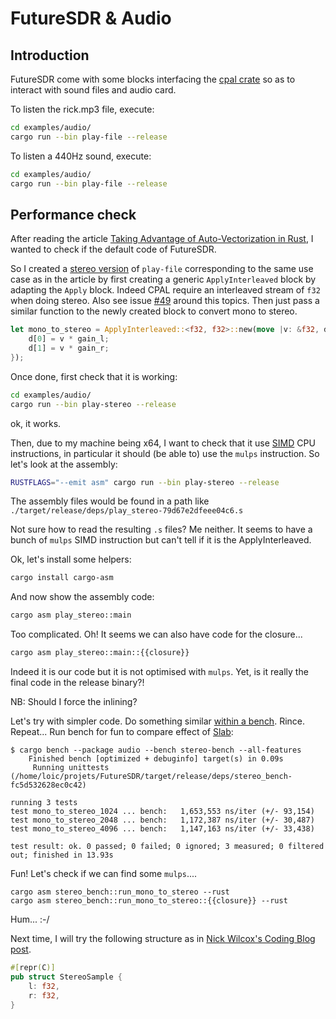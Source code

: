 FutureSDR & Audio
=================

## Introduction

FutureSDR come with some blocks interfacing the [cpal crate](https://crates.io/crates/cpal) so as to interact with sound files and audio card.

To listen the rick.mp3 file, execute:
```sh
cd examples/audio/
cargo run --bin play-file --release
```

To listen a 440Hz sound, execute:
```sh
cd examples/audio/
cargo run --bin play-file --release
```

## Performance check

After reading the article [Taking Advantage of Auto-Vectorization in Rust](https://www.nickwilcox.com/blog/autovec/), I wanted to check if the default code of FutureSDR.

So I created a [stereo version](./play_stereo.rs) of `play-file` corresponding to the same use case as in the article by first creating a generic `ApplyInterleaved` block by adapting the `Apply` block. Indeed CPAL require an interleaved stream of `f32` when doing stereo. Also see issue [#49](https://github.com/FutureSDR/FutureSDR/issues/49) around this topics. Then just pass a similar function to the newly created block to convert mono to stereo.

```rust
let mono_to_stereo = ApplyInterleaved::<f32, f32>::new(move |v: &f32, d: &mut [f32]| {
    d[0] = v * gain_l;
    d[1] = v * gain_r;
});
```

Once done, first check that it is working:

```sh
cd examples/audio/
cargo run --bin play-stereo --release
```

ok, it works.

Then, due to my machine being x64, I want to check that it use [SIMD](https://en.wikipedia.org/wiki/Single_instruction,_multiple_data) CPU instructions, in particular it should (be able to) use the `mulps` instruction. So let's look at the assembly:

```sh
RUSTFLAGS="--emit asm" cargo run --bin play-stereo --release
```

The assembly files would be found in a path like `./target/release/deps/play_stereo-79d67e2dfeee04c6.s`

Not sure how to read the resulting `.s` files? Me neither. It seems to have a bunch of `mulps` SIMD instruction but can't tell if it is the ApplyInterleaved.

Ok, let's install some helpers:

```sh
cargo install cargo-asm
```

And now show the assembly code:

```sh
cargo asm play_stereo::main
```

Too complicated.
Oh! It seems we can also have code for the closure...

```sh
cargo asm play_stereo::main::{{closure}}
```

Indeed it is our code but it is not optimised with `mulps`.
Yet, is it really the final code in the release binary?!

NB: Should I force the inlining?

Let's try with simpler code. Do something similar [within a bench](stereo_bench.rs). Rince. Repeat...
Run bench for fun to compare effect of [Slab](https://www.futuresdr.org/blog/red-slab/):

```
$ cargo bench --package audio --bench stereo-bench --all-features
    Finished bench [optimized + debuginfo] target(s) in 0.09s
     Running unittests (/home/loic/projets/FutureSDR/target/release/deps/stereo_bench-fc5d532628ec0c42)

running 3 tests
test mono_to_stereo_1024 ... bench:   1,653,553 ns/iter (+/- 93,154)
test mono_to_stereo_2048 ... bench:   1,172,387 ns/iter (+/- 30,487)
test mono_to_stereo_4096 ... bench:   1,147,163 ns/iter (+/- 33,438)

test result: ok. 0 passed; 0 failed; 0 ignored; 3 measured; 0 filtered out; finished in 13.93s
```

Fun!
Let's check if we can find some `mulps`....

```
cargo asm stereo_bench::run_mono_to_stereo --rust
cargo asm stereo_bench::run_mono_to_stereo::{{closure}} --rust
```

Hum... :-/

Next time, I will try the following structure as in [Nick Wilcox's Coding Blog post](https://www.nickwilcox.com/blog/autovec/).

```rust
#[repr(C)]
pub struct StereoSample {
    l: f32,
    r: f32,
}
```
